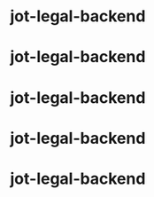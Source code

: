 # jot-legal-backend
# jot-legal-backend
# jot-legal-backend
# jot-legal-backend
# jot-legal-backend
